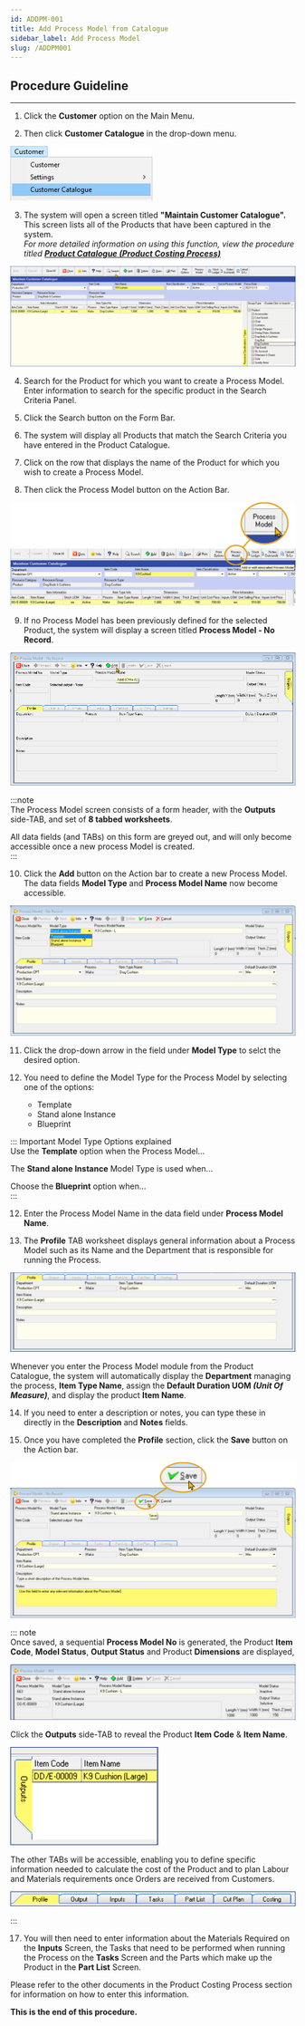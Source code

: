 ```yaml
---
id: ADDPM-001
title: Add Process Model from Catalogue
sidebar_label: Add Process Model
slug: /ADDPM001
---
```

## Procedure Guideline  
___

1. Click the **Customer** option on the Main Menu.  

2. Then click **Customer Catalogue** in the drop-down menu.  
	
![](../static/img/docs/PM-001/image01.png)  

3. The system will open a screen titled **"Maintain Customer Catalogue".**  
This screen lists all of the Products that have been captured in the system.  
_For more detailed information on using this function, view the procedure titled **[Product Catalogue (Product Costing Process)](https://sense-i.co/docs/PCPCAT)**_ 
	
![](../static/img/docs/PM-001/image02.png)  

4. Search for the Product for which you want to create a Process Model. Enter information to search for the specific product in the Search Criteria Panel.  

5. Click the Search button on the Form Bar.  

6. The system will display all Products that match the Search Criteria you have entered in the Product Catalogue.  

7. Click on the row that displays the name of the Product for which you wish to create a Process Model.  

8. Then click the Process Model button on the Action Bar.  	

![](../static/img/docs/PM-001/image03.png)  

9. If no Process Model has been previously defined for the selected Product, the system will display a screen titled **Process Model - No Record**.  

![](../static/img/docs/PM-001/image04.png)  

:::note  
The Process Model screen consists of a form header, with the **Outputs** side-TAB, and set of **8 tabbed worksheets**.  

All data fields (and TABs) on this form are greyed out, and will only become accessible once a new process Model is created.  
:::  

10. Click the **Add** button on the Action bar to create a new Process Model.  
The data fields **Model Type** and **Process Model Name** now become accessible.

![](../static/img/docs/PM-001/image06.png)  

11. Click the drop-down arrow in the field under **Model Type** to selct the desired option.  

12. You need to define the Model Type for the Process Model by selecting one of the options:
    -   Template
    -   Stand alone Instance  
    -   Blueprint  

::: Important Model Type Options explained  
Use the **Template** option when the Process Model...  

The **Stand alone Instance** Model Type is used when...  

Choose the **Blueprint** option when...  
:::  

12. Enter the Process Model Name in the data field under **Process Model Name**.    

13. The **Profile** TAB worksheet displays general information about a Process Model such as its Name and the Department that is responsible for running the Process.  

![](../static/img/docs/PM-001/image07.png)  

Whenever you enter the Process Model module from the Product Catalogue, the system will automatically display the **Department** managing the process, **Item Type Name**,  assign the **Default Duration UOM _(Unit Of Measure)_**, and display the product **Item Name**.  

14. If you need to enter a description or notes, you can type these in directly in the **Description** and **Notes** fields.  

15. Once you have completed the **Profile** section, click the **Save** button on the Action bar.  

![](../static/img/docs/PM-001/image08.png)  

::: note  
Once saved, a sequential **Process Model No** is generated, the Product **Item Code**, **Model Status**, **Output Status** and Product **Dimensions** are displayed,  

![](../static/img/docs/PM-001/image09.png)  

Click the **Outputs** side-TAB to reveal the Product **Item Code** & **Item Name**.

![](../static/img/docs/PM-001/image10.png)  

The other TABs will be accessible, enabling you to define specific information needed to calculate the cost of the Product and to plan Labour and Materials requirements once Orders are received from Customers.  

![](../static/img/docs/PM-001/image11.png)  

:::  

17.  You will then need to enter information about the Materials Required on the **Inputs** Screen, the Tasks that need to be performed when running the Process on the **Tasks** Screen and the Parts which make up the Product in the **Part List** Screen.  

Please refer to the other documents in the Product Costing Process section for information on how to enter this information.  

**This is the end of this procedure.**

